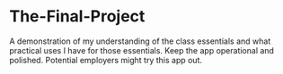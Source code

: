 # The-Final-Project
A demonstration of my understanding of the class essentials and what practical uses I have for those essentials. Keep the app operational and polished. Potential employers might try this app out.
